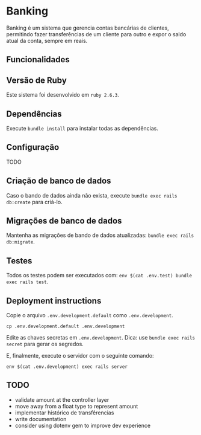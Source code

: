 # Banking

Banking é um sistema que gerencia contas bancárias de clientes, permitindo fazer transferências de um cliente para outro e expor o saldo atual da conta, sempre em reais.

## Funcionalidades

## Versão de Ruby

Este sistema foi desenvolvido em `ruby 2.6.3`.

## Dependências

Execute `bundle install` para instalar todas as dependências.

## Configuração

TODO

## Criação de banco de dados

Caso o bando de dados ainda não exista, execute `bundle exec rails db:create` para criá-lo.

## Migrações de banco de dados

Mantenha as migrações de bando de dados atualizadas: `bundle exec rails db:migrate`.

## Testes

Todos os testes podem ser executados com: `env $(cat .env.test) bundle exec rails test`.

## Deployment instructions

Copie o arquivo `.env.development.default` como `.env.development`.

`cp .env.development.default .env.development`

Edite as chaves secretas em `.env.development`. Dica: use `bundle exec rails secret` para gerar os segredos.

E, finalmente, execute o servidor com o seguinte comando:

`env $(cat .env.development) exec rails server`

## TODO

* validate amount at the controller layer
* move away from a float type to represent amount
* implementar histórico de transfêrencias
* write documentation
* consider using dotenv gem to improve dev experience
